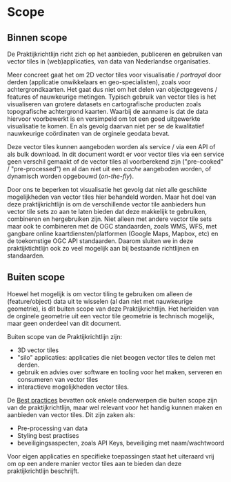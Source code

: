 # Scope

## Binnen scope

De Praktijkrichtlijn richt zich op het aanbieden, publiceren en gebruiken van vector tiles in (web)applicaties, van data van Nederlandse organisaties.

Meer concreet gaat het om 2D vector tiles voor visualisatie / _portrayal_ door derden (applicatie onwikkelaars en geo-specialisten), zoals voor achtergrondkaarten. Het gaat dus niet om het delen van objectgegevens / features of nauwkeurige metingen. Typisch gebruik van vector tiles is het visualiseren van grotere datasets en cartografische producten zoals topografische achtergrond kaarten. Waarbij de aanname is dat de data hiervoor voorbewerkt is en versimpeld om tot een goed uitgewerkte visualisatie te komen. En als gevolg daarvan niet per se de kwalitatief nauwkeurige coördinaten van de orginele geodata bevat.

Deze vector tiles kunnen aangeboden worden als service / via een API of als bulk download. In dit document wordt er voor vector tiles via een service geen verschil gemaakt of de vector tiles al voorberekend zijn ("pre-cooked" / "pre-processed") en al dan niet uit een _cache_ aangeboden worden, of dynamisch worden opgebouwd (_on-the-fly_).

Door ons te beperken tot visualisatie het gevolg dat niet alle geschikte mogelijkheden van vector tiles hier behandeld worden. Maar het doel van deze praktijkrichtlijn is om de verschillende vector tile aanbieders hun vector tile sets zo aan te laten bieden dat deze makkelijk te gebruiken, combineren en hergebruiken zijn. Niet alleen met andere vector tile sets maar ook te combineren met de OGC standaarden, zoals WMS, WFS, met gangbare online kaartdiensten/platformen (Google Maps, Mapbox, etc) en de toekomstige OGC API standaarden. Daarom sluiten we in deze praktijktichtlijn ook zo veel mogelijk aan bij bestaande richtlijnen en standaarden.

## Buiten scope

Hoewel het mogelijk is om vector tiling te gebruiken om alleen de (feature/object) data uit te wisselen (al dan niet met nauwkeurige geometrie), is dit buiten scope van deze Praktijkrichtlijn. Het herleiden van de orginele geometrie uit een vector tile geometrie is technisch mogelijk, maar geen onderdeel van dit document.

Buiten scope van de Praktijkrichtlijn zijn:
- 3D vector tiles
- "silo" applicaties: applicaties die niet beogen vector tiles te delen met derden.
- gebruik en advies over software en tooling voor het maken, serveren en consumeren van vector tiles
- interactieve mogelijkheden vector tiles.

<!-- verwijzen naar best practices voor een aantal punten -->
De [Best practices](https://geonovum.github.io/vector-tiling-best-practices/) bevatten ook enkele onderwerpen die buiten scope zijn van de praktijkrichtlijn, maar wel relevant voor het handig kunnen maken en aanbieden van vector tiles. Dit zijn zaken als:
- Pre-processing van data
- Styling best practises
- beveiligingsaspecten, zoals API Keys, beveiliging met naam/wachtwoord

Voor eigen applicaties en specifieke toepassingen staat het uiteraard vrij om op een andere manier vector tiles aan te bieden dan deze praktijkrichtlijn beschrijft.
